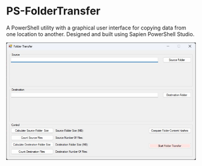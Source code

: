 # PS-FolderTransfer
A PowerShell utility with a graphical user interface for copying data from one location to another. Designed and built using Sapien PowerShell Studio.

![Application Screenshot](application-screenshot.jpg)
